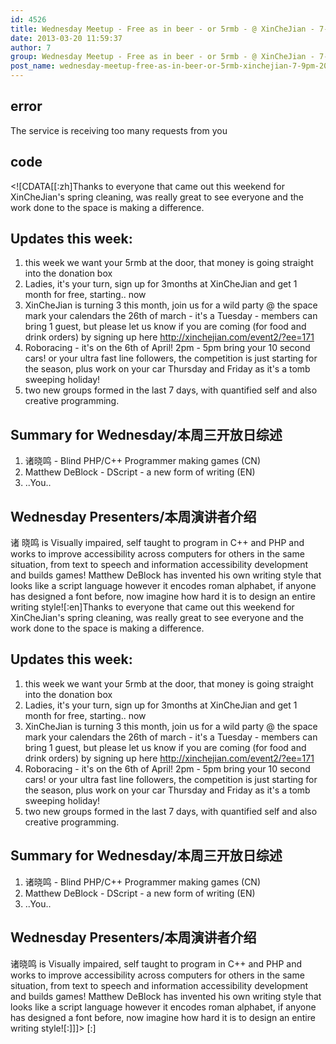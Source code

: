 ```yaml
---
id: 4526
title: Wednesday Meetup - Free as in beer - or 5rmb - @ XinCheJian - 7-9pm - 20/03/2013
date: 2013-03-20 11:59:37
author: 7
group: Wednesday Meetup - Free as in beer - or 5rmb - @ XinCheJian - 7-9pm - 20/03/2013
post_name: wednesday-meetup-free-as-in-beer-or-5rmb-xinchejian-7-9pm-20032013
---
```


## error
The service is receiving too many requests from you

## code
 <!\[CDATA\[\[:zh\]Thanks to everyone that came out this weekend for XinCheJian's spring cleaning, was really great to see everyone and the work done to the space is making a difference.

## Updates this week:

1. this week we want your 5rmb at the door, that money is going straight into the donation box
2. Ladies, it's your turn, sign up for 3months at XinCheJian and get 1 month for free, starting.. now
3. XinCheJian is turning 3 this month, join us for a wild party @ the space mark your calendars the 26th of march - it's a Tuesday - members can bring 1 guest, but please let us know if you are coming (for food and drink orders) by signing up here <http://xinchejian.com/event2/?ee=171>
4. Roboracing - it's on the 6th of April! 2pm - 5pm bring your 10 second cars! or your ultra fast line followers, the competition is just starting for the season, plus work on your car Thursday and Friday as it's a tomb sweeping holiday!
5. two new groups formed in the last 7 days, with quantified self and also creative programming.

## Summary for Wednesday/本周三开放日综述

1. 诸晓鸣 - Blind PHP/C++ Programmer making games (CN)
2. Matthew DeBlock - DScript - a new form of writing (EN)
3. ..You..

## Wednesday Presenters/本周演讲者介绍

诸 晓鸣 is Visually impaired, self taught to program in C++ and PHP and works to improve accessibility across computers for others in the same situation, from text to speech and information accessibility development and builds games! Matthew DeBlock has invented his own writing style that looks like a script language however it encodes roman alphabet, if anyone has designed a font before, now imagine how hard it is to design an entire writing style!\[:en\]Thanks to everyone that came out this weekend for XinCheJian's spring cleaning, was really great to see everyone and the work done to the space is making a difference.

## Updates this week:

1. this week we want your 5rmb at the door, that money is going straight into the donation box
2. Ladies, it's your turn, sign up for 3months at XinCheJian and get 1 month for free, starting.. now
3. XinCheJian is turning 3 this month, join us for a wild party @ the space mark your calendars the 26th of march - it's a Tuesday - members can bring 1 guest, but please let us know if you are coming (for food and drink orders) by signing up here <http://xinchejian.com/event2/?ee=171>
4. Roboracing - it's on the 6th of April! 2pm - 5pm bring your 10 second cars! or your ultra fast line followers, the competition is just starting for the season, plus work on your car Thursday and Friday as it's a tomb sweeping holiday!
5. two new groups formed in the last 7 days, with quantified self and also creative programming.

## Summary for Wednesday/本周三开放日综述

1. 诸晓鸣 - Blind PHP/C++ Programmer making games (CN)
2. Matthew DeBlock - DScript - a new form of writing (EN)
3. ..You..

## Wednesday Presenters/本周演讲者介绍

诸晓鸣 is Visually impaired, self taught to program in C++ and PHP and works to improve accessibility across computers for others in the same situation, from text to speech and information accessibility development and builds games! Matthew DeBlock has invented his own writing style that looks like a script language however it encodes roman alphabet, if anyone has designed a font before, now imagine how hard it is to design an entire writing style!\[:\]\]\]> \[:\]
